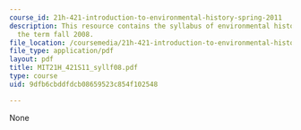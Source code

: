 ```yaml
---
course_id: 21h-421-introduction-to-environmental-history-spring-2011
description: This resource contains the syllabus of environmental history course of
  the term fall 2008.
file_location: /coursemedia/21h-421-introduction-to-environmental-history-spring-2011/9dfb6cbddfdcb08659523c854f102548_MIT21H_421S11_syllf08.pdf
file_type: application/pdf
layout: pdf
title: MIT21H_421S11_syllf08.pdf
type: course
uid: 9dfb6cbddfdcb08659523c854f102548

---
```

None